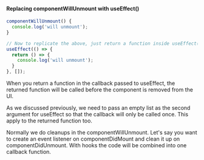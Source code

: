 #### Replacing componentWillUnmount with useEffect()

```js
componentWillUnmount() {
  console.log('will unmount');
}

// Now to replicate the above, just return a function inside useEffect() which will do the same job that I amd doing inside componentWillUnmount
useEffect(() => {
  return () => {
    console.log('will unmount');
  }
}, []);
```

When you return a function in the callback passed to useEffect, the returned function will be called before the component is removed from the UI.

As we discussed previously, we need to pass an empty list as the second argument for useEffect so that the callback will only be called once. This apply to the returned function too.

Normally we do cleanups in the componentWillUnmount. Let's say you want to create an event listener on componentDidMount and clean it up on componentDidUnmount. With hooks the code will be combined into one callback function.

